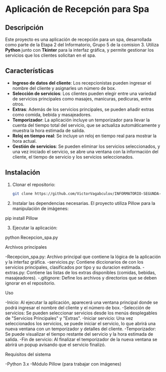 # Aplicación de Recepción para Spa

## Descripción

Este proyecto es una aplicación de recepción para un spa, desarrollada como parte de la Etapa 2 del Informatorio, Grupo 5 de la comision 3. Utiliza **Python** junto con **Tkinter** para la interfaz gráfica, y permite gestionar los servicios que los clientes solicitan en el spa. 

## Características

- **Ingreso de datos del cliente**: Los recepcionistas pueden ingresar el nombre del cliente y asignarles un número de box.
- **Selección de servicios**: Los clientes pueden elegir entre una variedad de servicios principales como masajes, manicuras, pedicuras, entre otros.
- **Extras**: Además de los servicios principales, se pueden añadir extras como comida, bebida y masajeadores.
- **Temporizador**: La aplicación incluye un temporizador para llevar la cuenta del tiempo total del servicio, que se actualiza automáticamente y muestra la hora estimada de salida.
- **Reloj en tiempo real**: Se incluye un reloj en tiempo real para mostrar la hora actual.
- **Gestión de servicios**: Se pueden eliminar los servicios seleccionados, y una vez iniciado el servicio, se abre una ventana con la información del cliente, el tiempo de servicio y los servicios seleccionados.

## Instalación

1. Clonar el repositorio:

   ```bash
   git clone https://github.com/VictorVagabculov/INFORMATORIO-SEGUNDA-ETAPA-G5-2024

2. Instalar las dependencias necesarias. El proyecto utiliza Pillow para la manipulación de imágenes:

pip install Pillow

3. Ejecutar la aplicación:

python Recepcion_spa.py

Archivos principales

-Recepcion_spa.py: Archivo principal que contiene la lógica de la aplicación y la interfaz gráfica.
-servicios.py: Contiene diccionarios de con los servicios principales, clasificados por tipo y su duracion estimada.
-extras.py: Contiene las listas de los extras disponibles (comidas, bebidas, masajeadores).
-.gitignore: Define los archivos y directorios que se deben ignorar en el repositorio.

Uso


-Inicio: Al ejecutar la aplicación, aparecerá una ventana principal donde se podrá ingresar el nombre del cliente y el número de box.
-Selección de servicios: Se pueden seleccionar servicios desde los menús desplegables de "Servicios Principales" y "Extras".
-Iniciar servicio: Una vez seleccionados los servicios, se puede iniciar el servicio, lo que abrirá una nueva ventana con un temporizador y detalles del cliente.
-Temporizador: Se puede visualizar el tiempo restante del servicio y la hora estimada de salida.
-Fin de servicio: Al finalizar el temporizador de la nueva ventana se abrirá un popup avisando que el servicio finalizó.

Requisitos del sistema

-Python 3.x
-Módulo Pillow (para trabajar con imágenes)
